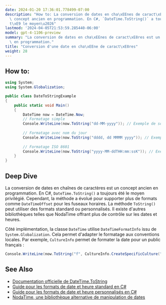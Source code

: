 ```yaml
---
date: 2024-01-20 17:36:01.778499-07:00
description: "How to: La conversion de dates en cha\xEEnes de caract\xE8res est un\
  \ concept ancien en programmation. En C#, `DateTime.ToString()` a toujours \xE9\
  t\xE9 le moyen\u2026"
lastmod: '2024-04-05T21:53:59.285440-06:00'
model: gpt-4-1106-preview
summary: "La conversion de dates en cha\xEEnes de caract\xE8res est un concept ancien\
  \ en programmation."
title: "Conversion d'une date en cha\xEEne de caract\xE8res"
weight: 28
---
```


## How to:
```C#
using System;
using System.Globalization;

public class DateToStringExample
{
    public static void Main()
    {
        DateTime now = DateTime.Now;
        // Formatage simple
        Console.WriteLine(now.ToString("dd-MM-yyyy")); // Exemple de sortie : 06-04-2023
        
        // Formatage avec nom du jour
        Console.WriteLine(now.ToString("dddd, dd MMMM yyyy")); // Exemple de sortie : jeudi, 06 avril 2023
        
        // Formatage ISO 8601
        Console.WriteLine(now.ToString("yyyy-MM-ddTHH:mm:ssK")); // Exemple de sortie : 2023-04-06T14:03:57+02:00
    }
}
```

## Deep Dive
La conversion de dates en chaînes de caractères est un concept ancien en programmation. En C#, `DateTime.ToString()` a toujours été le moyen privilégié. Cependant, la méthode a évolué pour supporter plus de formats comme `DateTimeOffset` pour les fuseaux horaires. La méthode `ToString()` peut utiliser des formats standard ou personnalisés. Il existe d'autres bibliothèques telles que NodaTime offrant plus de contrôle sur les dates et heures.

Côté implémentation, la classe `DateTime` utilise `DateTimeFormatInfo` issu de `System.Globalization`. Cela permet d'adapter le formatage aux conventions locales. Par exemple, `CultureInfo` permet de formater la date pour un public français :

```C#
Console.WriteLine(now.ToString("f", CultureInfo.CreateSpecificCulture("fr-FR"))); // Exemple de sortie : jeudi 6 avril 2023 14:03
```

## See Also
- [Documentation officielle de DateTime.ToString](https://docs.microsoft.com/en-us/dotnet/api/system.datetime.tostring)
- [Guide pour les formats de date et heure standard en C#](https://docs.microsoft.com/en-us/dotnet/standard/base-types/standard-date-and-time-format-strings)
- [Guide pour les formats de date et heure personnalisés en C#](https://docs.microsoft.com/en-us/dotnet/standard/base-types/custom-date-and-time-format-strings)
- [NodaTime, une bibliothèque alternative de manipulation de dates](https://nodatime.org/)

